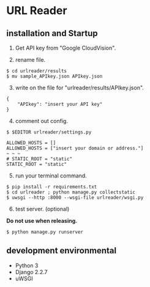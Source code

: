 # URL Reader

## installation and Startup

1. Get API key from "Google CloudVision".

2. rename file.

```
$ cd urlreader/results
$ mv sample_APIkey.json APIkey.json
```

3. write on the file for "urlreader/results/APIkey.json".

```
{
    "APIkey": "insert your API key"
}
```

4. comment out config.

`$ $EDITOR urlreader/settings.py`

```
ALLOWED_HOSTS = []
ALLOWED_HOSTS = ["insert your domain or address."]
~ ~ ~
# STATIC_ROOT = "static"
STATIC_ROOT = "static"
```

5. run your terminal command.

```
$ pip install -r requirements.txt
$ cd urlreader ; python manage.py collectstatic
$ uwsgi --http :8000 --wsgi-file urlreader/wsgi.py
```

6. test server. (optional)

**Do not use when releasing.**

`$ python manage.py runserver`

## development environmental

* Python 3
* Django 2.2.7
* uWSGI


